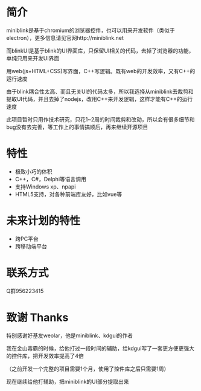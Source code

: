 # 简介
miniblink是基于chromium的浏览器控件，也可以用来开发软件（类似于electron），更多信息请见官网http://miniblink.net 


而blinkUI是基于blink的UI界面库，只保留UI相关的代码，去掉了浏览器的功能，单纯只用来开发UI界面

用web(js+HTML+CSS)写界面，C++写逻辑。既有web的开发效率，又有C++的运行速度


由于blink耦合性太高、而且无关UI的代码太多，所以我选择从miniblink去裁剪和提取UI代码，并且去掉了nodejs，改用C++来开发逻辑，这样才能有C++的运行速度


此项目暂时只用作技术研究，只花1~2周的时间裁剪和改动，所以会有很多细节和bug没有去完善，等工作上的事情搞顺后，再来继续开源项目

# 特性 

- 极致小巧的体积
- C++，C#，Delphi等语言调用
- 支持Windows xp、npapi
- HTML5支持，对各种前端库友好，比如vue等



# 未来计划的特性 

- 跨PC平台
- 跨移动端平台



# 联系方式

Q群956223415


# 致谢 Thanks

特别感谢好基友weolar，他是miniblink、kdgui的作者

我在金山毒霸的时候，给他打过一段时间的辅助，给kdgui写了一套更方便更强大的控件库，把开发效率提高了4倍

（之前开发一个完整的项目需要1个月，使用了控件库之后只需要1周）

现在继续给他打辅助，把miniblink的UI部分提取出来
